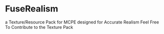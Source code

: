 # FuseRealism
a Texture/Resource Pack for MCPE designed for Accurate Realism
Feel Free To Contribute to the Texture Pack
